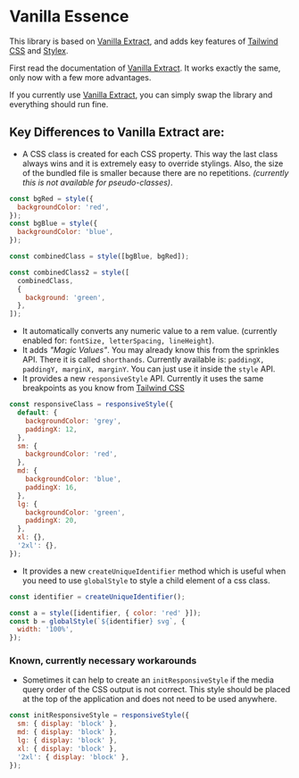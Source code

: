 # Vanilla Essence

This library is based on [Vanilla Extract](https://vanilla-extract.style/), and adds key features of [Tailwind CSS](https://tailwindcss.com/) and [Stylex](https://www.youtube.com/watch?v=ur-sGzUWId4).

First read the documentation of [Vanilla Extract](https://vanilla-extract.style/). It works exactly the same, only now with a few more advantages.

If you currently use [Vanilla Extract](https://vanilla-extract.style/), you can simply swap the library and everything should run fine.

## Key Differences to Vanilla Extract are:

- A CSS class is created for each CSS property. This way the last class always wins and it is extremely easy to override stylings. Also, the size of the bundled file is smaller because there are no repetitions. _(currently this is not available for pseudo-classes)_.

```js
const bgRed = style({
  backgroundColor: 'red',
});
const bgBlue = style({
  backgroundColor: 'blue',
});

const combinedClass = style([bgBlue, bgRed]);

const combinedClass2 = style([
  combinedClass,
  {
    background: 'green',
  },
]);
```

- It automatically converts any numeric value to a rem value. (currently enabled for: `fontSize, letterSpacing, lineHeight`).
- It adds _"Magic Values"_. You may already know this from the sprinkles API. There it is called `shorthands`. Currently available is: `paddingX, paddingY, marginX, marginY`. You can just use it inside the `style` API.
- It provides a new `responsiveStyle` API. Currently it uses the same breakpoints as you know from [Tailwind CSS](https://tailwindcss.com/docs/responsive-design)

```js
const responsiveClass = responsiveStyle({
  default: {
    backgroundColor: 'grey',
    paddingX: 12,
  },
  sm: {
    backgroundColor: 'red',
  },
  md: {
    backgroundColor: 'blue',
    paddingX: 16,
  },
  lg: {
    backgroundColor: 'green',
    paddingX: 20,
  },
  xl: {},
  '2xl': {},
});
```

- It provides a new `createUniqueIdentifier` method which is useful when you need to use `globalStyle` to style a child element of a css class.

```js
const identifier = createUniqueIdentifier();

const a = style([identifier, { color: 'red' }]);
const b = globalStyle(`${identifier} svg`, {
  width: '100%',
});
```

### Known, currently necessary workarounds

- Sometimes it can help to create an `initResponsiveStyle` if the media query order of the CSS output is not correct. This style should be placed at the top of the application and does not need to be used anywhere.

```js
const initResponsiveStyle = responsiveStyle({
  sm: { display: 'block' },
  md: { display: 'block' },
  lg: { display: 'block' },
  xl: { display: 'block' },
  '2xl': { display: 'block' },
});
```
